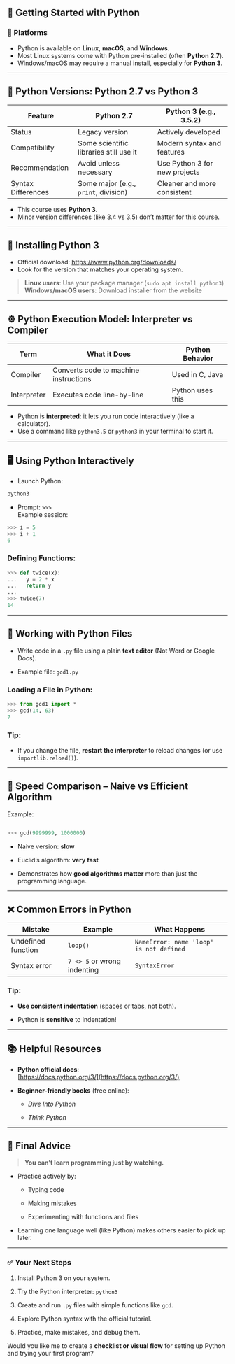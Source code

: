 ## 🐍 **Getting Started with Python**

### 🧭 Platforms

- Python is available on **Linux**, **macOS**, and **Windows**.
- Most Linux systems come with Python pre-installed (often **Python 2.7**).
- Windows/macOS may require a manual install, especially for **Python 3**.

---

## 🔢 **Python Versions: Python 2.7 vs Python 3**

|Feature|Python 2.7|Python 3 (e.g., 3.5.2)|
|---|---|---|
|Status|Legacy version|Actively developed|
|Compatibility|Some scientific libraries still use it|Modern syntax and features|
|Recommendation|Avoid unless necessary|Use Python 3 for new projects|
|Syntax Differences|Some major (e.g., `print`, division)|Cleaner and more consistent|

- This course uses **Python 3**.
- Minor version differences (like 3.4 vs 3.5) don’t matter for this course.

---

## 🔧 **Installing Python 3**

- Official download: https://www.python.org/downloads/
- Look for the version that matches your operating system.

> **Linux users**: Use your package manager (`sudo apt install python3`)  
> **Windows/macOS users**: Download installer from the website

---

## ⚙️ **Python Execution Model: Interpreter vs Compiler**

|Term|What it Does|Python Behavior|
|---|---|---|
|Compiler|Converts code to machine instructions|Used in C, Java|
|Interpreter|Executes code line-by-line|Python uses this|

- Python is **interpreted**: it lets you run code interactively (like a calculator).
- Use a command like `python3.5` or `python3` in your terminal to start it.

---

## 🖥️ **Using Python Interactively**

- Launch Python:
    
```bash
python3
```
    
- Prompt: `>>>`  
    Example session:
```python   
>>> i = 5
>>> i + 1
6
```
    

### Defining Functions:

```python
>>> def twice(x):
...   y = 2 * x
...   return y
...
>>> twice(7)
14

```

---

## 📄 **Working with Python Files**

- Write code in a `.py` file using a plain **text editor** (Not Word or Google Docs).
    
- Example file: `gcd1.py`
    

### Loading a File in Python:

```python
>>> from gcd1 import *
>>> gcd(14, 63)
7
```

### Tip:

- If you change the file, **restart the interpreter** to reload changes (or use `importlib.reload()`).
    

---

## 🧮 **Speed Comparison – Naive vs Efficient Algorithm**

Example:

```python

>>> gcd(9999999, 1000000)
```

- Naive version: **slow**
    
- Euclid’s algorithm: **very fast**
    
- Demonstrates how **good algorithms matter** more than just the programming language.
    

---

## ❌ **Common Errors in Python**

|Mistake|Example|What Happens|
|---|---|---|
|Undefined function|`loop()`|`NameError: name 'loop' is not defined`|
|Syntax error|`7 <> 5` or wrong indenting|`SyntaxError`|

### Tip:

- **Use consistent indentation** (spaces or tabs, not both).
    
- Python is **sensitive** to indentation!
    

---

## 📚 **Helpful Resources**

- **Python official docs**:  
    [https://docs.python.org/3/](https://docs.python.org/3/)
    
- **Beginner-friendly books** (free online):
    
    - _Dive Into Python_
        
    - _Think Python_
        

---

## 🧠 **Final Advice**

> **You can’t learn programming just by watching.**

- Practice actively by:
    
    - Typing code
        
    - Making mistakes
        
    - Experimenting with functions and files
        
- Learning one language well (like Python) makes others easier to pick up later.
    

---

### ✅ Your Next Steps

1. Install Python 3 on your system.
    
2. Try the Python interpreter: `python3`
    
3. Create and run `.py` files with simple functions like `gcd`.
    
4. Explore Python syntax with the official tutorial.
    
5. Practice, make mistakes, and debug them.
    

Would you like me to create a **checklist or visual flow** for setting up Python and trying your first program?